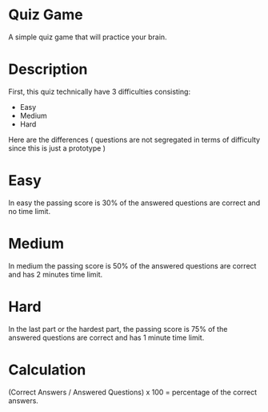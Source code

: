 # Quiz Game

A simple quiz game that will practice your brain.

# Description

First, this quiz technically have 3 difficulties consisting:

 * Easy
 * Medium
 * Hard

Here are the differences ( questions are not segregated in terms of difficulty since this is just a prototype )

# Easy

In easy the passing score is 30% of the answered questions are correct and no time limit.

# Medium

In medium the passing score is 50% of the answered questions are correct and has 2 minutes time limit.

# Hard

In the last part or the hardest part, the passing score is 75% of the answered questions are correct and has 1 minute time limit.

# Calculation

(Correct Answers / Answered Questions) x 100 = percentage of the correct answers.

